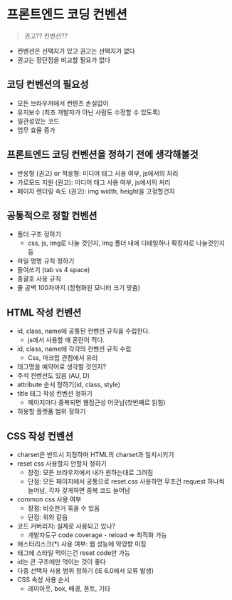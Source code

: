 # 프론트엔드 코딩 컨벤션

> 권고?? 컨벤션??

- 컨벤션은 선택지가 있고 권고는 선택지가 없다
- 권고는 장단점을 비교할 필요가 없다

## 코딩 컨벤션의 필요성

- 모든 브라우저에서 컨텐츠 손실없이
- 유지보수 (최초 개발자가 아닌 사람도 수정할 수 있도록)
- 일관성있는 코드
- 업무 효율 증가

## 프론트엔드 코딩 컨벤션을 정하기 전에 생각해볼것

- 반응형 (권고) or 적응형: 미디어 태그 사용 여부, js에서의 처리
- 가로모드 지원 (권고): 미디어 태그 사용 여부, js에서의 처리
- 페이지 렌더링 속도 (권고): img width, height을 고정할건지

## 공통적으로 정할 컨벤션

- 폴더 구조 정하기
  - css, js, img로 나눌 것인지, img 폴더 내에 디테일하나 확장자로 나눌것인지 등
- 파일 명명 규칙 정하기
- 들여쓰기 (tab vs 4 space)
- 중괄호 사용 규칙
- 줄 공백 100자까지 (정형화된 모니터 크기 맞춤)

## HTML 작성 컨벤션

- id, class, name에 공통된 컨벤션 규칙을 수립한다.
  - js에서 사용할 때 혼란이 적다.
- id, class, name에 각각의 컨벤션 규칙 수립
  - Css, 마크업 관점에서 유리
- 태그명을 예약어로 생각할 것인지?
- 주석 컨벤션도 있음 (AU, D)
- attribute 순서 정하기(id, class, style)
- title 태그 작성 컨벤션 정하기
  - 페이지마다 중복되면 웹접근성 어긋남(첫번째로 읽힘)
- 허용할 플랫폼 범위 정하기

## CSS 작성 컨벤션

- charset은 반드시 지정하며 HTML의 charset과 일치시키기
- reset css 사용할지 안할지 정하기
  - 장점: 모든 브라우저에서 내가 원하는대로 그려짐
  - 단점: 모든 페이지에서 공통으로 reset.css 사용하면 무조건 request 하나씩 늘어남, 각자 갖게하면 중복 코드 늘어남
- common css 사용 여부
  - 장점: 비슷한거 묶을 수 있음
  - 단점: 위와 같음
- 코드 커버리지: 실제로 사용되고 있나?
  - 개발자도구 code coverage - reload ⇒ 최적화 가능
- 애스터리스크(\*) 사용 여부: 웹 성능에 악영향 미침
- 태그에 스타일 먹이는건 reset code만 가능
- id는 큰 구조에만 먹이는 것이 좋다
- 다중 선택자 사용 범위 정하기 (IE 6.0에서 오류 발생)
- CSS 속성 사용 순서
  - 레이아웃, box, 배경, 폰트, 기타
